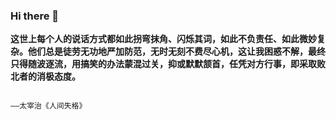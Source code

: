 ### Hi there 👋

**这世上每个人的说话方式都如此拐弯抹角、闪烁其词，如此不负责任、如此微妙复杂。他们总是徒劳无功地严加防范，无时无刻不费尽心机，这让我困惑不解，最终只得随波逐流，用搞笑的办法蒙混过关，抑或默默颔首，任凭对方行事，即采取败北者的消极态度。**

                                                                                                                                                                ——太宰治《人间失格》


